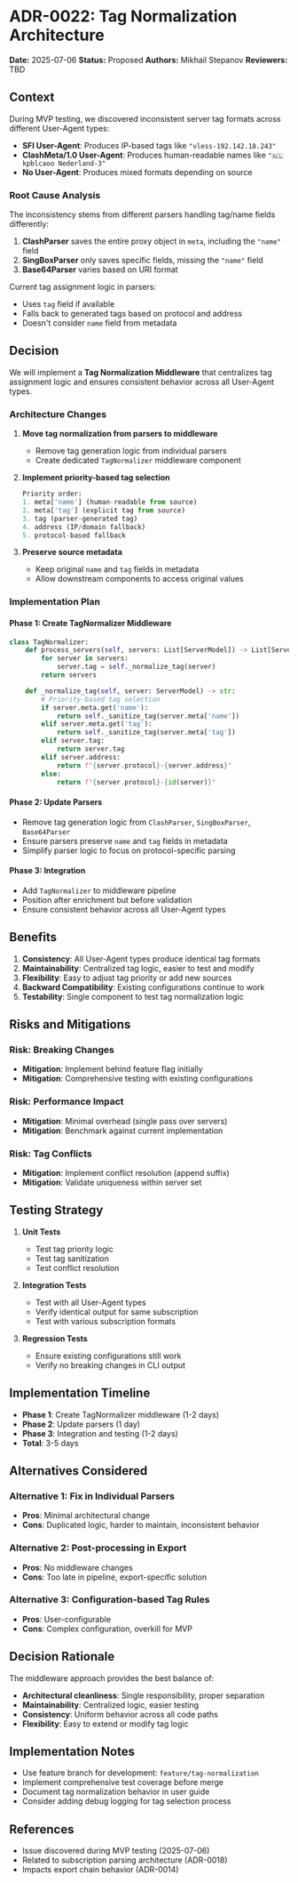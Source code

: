 # ADR-0022: Tag Normalization Architecture

**Date:** 2025-07-06
**Status:** Proposed
**Authors:** Mikhail Stepanov
**Reviewers:** TBD

## Context

During MVP testing, we discovered inconsistent server tag formats across different User-Agent types:

- **SFI User-Agent**: Produces IP-based tags like `"vless-192.142.18.243"`
- **ClashMeta/1.0 User-Agent**: Produces human-readable names like `"🇳🇱 kpblcaoo Nederland-3"`
- **No User-Agent**: Produces mixed formats depending on source

### Root Cause Analysis

The inconsistency stems from different parsers handling tag/name fields differently:

1. **ClashParser** saves the entire proxy object in `meta`, including the `"name"` field
2. **SingBoxParser** only saves specific fields, missing the `"name"` field
3. **Base64Parser** varies based on URI format

Current tag assignment logic in parsers:
- Uses `tag` field if available
- Falls back to generated tags based on protocol and address
- Doesn't consider `name` field from metadata

## Decision

We will implement a **Tag Normalization Middleware** that centralizes tag assignment logic and ensures consistent behavior across all User-Agent types.

### Architecture Changes

1. **Move tag normalization from parsers to middleware**
   - Remove tag generation logic from individual parsers
   - Create dedicated `TagNormalizer` middleware component

2. **Implement priority-based tag selection**
   ```python
   Priority order:
   1. meta['name'] (human-readable from source)
   2. meta['tag'] (explicit tag from source)
   3. tag (parser-generated tag)
   4. address (IP/domain fallback)
   5. protocol-based fallback
   ```

3. **Preserve source metadata**
   - Keep original `name` and `tag` fields in metadata
   - Allow downstream components to access original values

### Implementation Plan

#### Phase 1: Create TagNormalizer Middleware
```python
class TagNormalizer:
    def process_servers(self, servers: List[ServerModel]) -> List[ServerModel]:
        for server in servers:
            server.tag = self._normalize_tag(server)
        return servers

    def _normalize_tag(self, server: ServerModel) -> str:
        # Priority-based tag selection
        if server.meta.get('name'):
            return self._sanitize_tag(server.meta['name'])
        elif server.meta.get('tag'):
            return self._sanitize_tag(server.meta['tag'])
        elif server.tag:
            return server.tag
        elif server.address:
            return f"{server.protocol}-{server.address}"
        else:
            return f"{server.protocol}-{id(server)}"
```

#### Phase 2: Update Parsers
- Remove tag generation logic from `ClashParser`, `SingBoxParser`, `Base64Parser`
- Ensure parsers preserve `name` and `tag` fields in metadata
- Simplify parser logic to focus on protocol-specific parsing

#### Phase 3: Integration
- Add `TagNormalizer` to middleware pipeline
- Position after enrichment but before validation
- Ensure consistent behavior across all User-Agent types

## Benefits

1. **Consistency**: All User-Agent types produce identical tag formats
2. **Maintainability**: Centralized tag logic, easier to test and modify
3. **Flexibility**: Easy to adjust tag priority or add new sources
4. **Backward Compatibility**: Existing configurations continue to work
5. **Testability**: Single component to test tag normalization logic

## Risks and Mitigations

### Risk: Breaking Changes
- **Mitigation**: Implement behind feature flag initially
- **Mitigation**: Comprehensive testing with existing configurations

### Risk: Performance Impact
- **Mitigation**: Minimal overhead (single pass over servers)
- **Mitigation**: Benchmark against current implementation

### Risk: Tag Conflicts
- **Mitigation**: Implement conflict resolution (append suffix)
- **Mitigation**: Validate uniqueness within server set

## Testing Strategy

1. **Unit Tests**
   - Test tag priority logic
   - Test tag sanitization
   - Test conflict resolution

2. **Integration Tests**
   - Test with all User-Agent types
   - Verify identical output for same subscription
   - Test with various subscription formats

3. **Regression Tests**
   - Ensure existing configurations still work
   - Verify no breaking changes in CLI output

## Implementation Timeline

- **Phase 1**: Create TagNormalizer middleware (1-2 days)
- **Phase 2**: Update parsers (1 day)
- **Phase 3**: Integration and testing (1-2 days)
- **Total**: 3-5 days

## Alternatives Considered

### Alternative 1: Fix in Individual Parsers
- **Pros**: Minimal architectural change
- **Cons**: Duplicated logic, harder to maintain, inconsistent behavior

### Alternative 2: Post-processing in Export
- **Pros**: No middleware changes
- **Cons**: Too late in pipeline, export-specific solution

### Alternative 3: Configuration-based Tag Rules
- **Pros**: User-configurable
- **Cons**: Complex configuration, overkill for MVP

## Decision Rationale

The middleware approach provides the best balance of:
- **Architectural cleanliness**: Single responsibility, proper separation
- **Maintainability**: Centralized logic, easier testing
- **Consistency**: Uniform behavior across all code paths
- **Flexibility**: Easy to extend or modify tag logic

## Implementation Notes

- Use feature branch for development: `feature/tag-normalization`
- Implement comprehensive test coverage before merge
- Document tag normalization behavior in user guide
- Consider adding debug logging for tag selection process

## References

- Issue discovered during MVP testing (2025-07-06)
- Related to subscription parsing architecture (ADR-0018)
- Impacts export chain behavior (ADR-0014)
